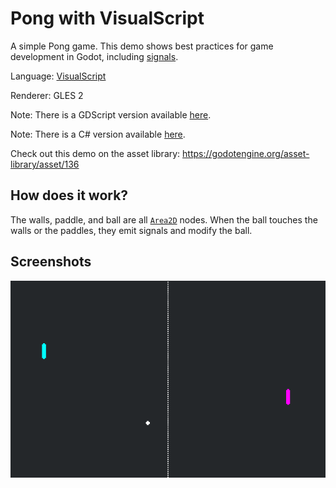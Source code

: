 # Pong with VisualScript

A simple Pong game. This demo shows best practices
for game development in Godot, including
[signals](https://docs.godotengine.org/en/latest/getting_started/step_by_step/signals.html).

Language: [VisualScript](https://docs.godotengine.org/en/latest/tutorials/scripting/visual_script/index.html)

Renderer: GLES 2

Note: There is a GDScript version available [here](https://github.com/godotengine/godot-demo-projects/tree/master/2d/pong).

Note: There is a C# version available [here](https://github.com/godotengine/godot-demo-projects/tree/master/mono/pong).

Check out this demo on the asset library: https://godotengine.org/asset-library/asset/136

## How does it work?

The walls, paddle, and ball are all
[`Area2D`](https://docs.godotengine.org/en/latest/classes/class_area2d.html)
nodes. When the ball touches the walls or the paddles,
they emit signals and modify the ball.

## Screenshots

![Screenshot](screenshots/pong.png)
